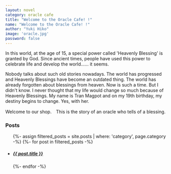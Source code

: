 ```yaml
---
layout: novel
category: oracle cafe
title: "Welcome to the Oracle Cafe! !"
name: "Welcome to the Oracle Cafe! !"
author: "Yuki Hiko"
image: 'oracle.jpg'
password: false
---
```


    

In this world, at the age of 15, a special power called 'Heavenly Blessing' is granted by God. Since ancient times, people have used this power to celebrate life and develop the world...... it seems.

Nobody talks about such old stories nowadays. The world has progressed and Heavenly Blessings have become an outdated thing. The world has already forgotten about blessings from heaven. Now is such a time. But I didn't know. I never thought that my life would change so much because of Heavenly Blessings.
My name is Tran Magpot and on my 19th birthday, my destiny begins to change. Yes, with her.

Welcome to our shop.　This is the story of an oracle who tells of a blessing.



<h3>Posts</h3>
<div class="posts noList">
    <ul>
        {%- assign filtered_posts = site.posts | where: 'category', page.category -%}
        {%- for post in filtered_posts -%}
            <li>
                <h5>
                    <a class="post-link" href="{{ post.url }}">{{ post.title }}</a>
                </h5>
            </li>
        {%- endfor -%}
    </ul>
</div>
